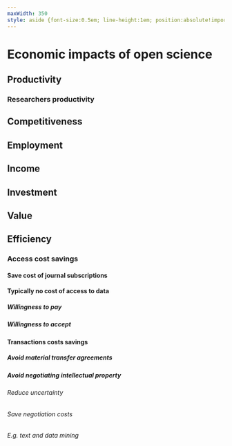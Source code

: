 ```yaml
---
maxWidth: 350
style: aside {font-size:0.5em; line-height:1em; position:absolute!important; top:18em; left:0} g[data-depth="3"] aside {top:10em}
---
```


# Economic impacts of open science

## Productivity

### Researchers productivity


## Competitiveness

## Employment

## Income

## Investment

## Value

## Efficiency 

### Access cost savings

#### Save cost of journal subscriptions

#### Typically no cost of access to data

##### Willingness to pay

##### Willingness to accept

#### Transactions costs savings

##### Avoid material transfer agreements

##### Avoid negotiating intellectual property

###### Reduce uncertainty

###### Save negotiation costs

###### E.g. text and data mining

